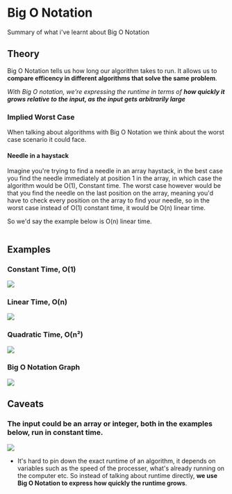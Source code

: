 # Big O Notation

Summary of what i've learnt about Big O Notation

## Theory

Big O Notation tells us how long our algorithm takes to run. It allows us to **compare efficency in different algorithms that solve the same problem**.

<i>With Big O notation, we're expressing the runtime in terms of <b>how quickly it grows relative to the input, as the input gets arbitrarily large</b></i>

### Implied Worst Case

When talking about algorithms with Big O Notation we think about the worst case scenario it could face. 

#### Needle in a haystack

Imagine you're trying to find a needle in an array haystack, in the best case you find the needle immediately at position 1 in the array, in which case the algorithm would be O(1), Constant time. The worst case however would be that you find the needle on the last position on the array, meaning you'd have to check every position on the array to find your needle, so in the worst case instead of O(1) constant time, it would be O(n) linear time. 

So we'd say the example below is O(n) linear time.

![]()

## Examples

### Constant Time, O(1)
![](https://github.com/BenSheridanEdwards/Big_O_Notation/blob/master/media/BigONotation-ConstantTimeExample.png)


### Linear Time, O(n)
![](https://github.com/BenSheridanEdwards/Big_O_Notation/blob/master/media/BigONotation-LinearTimeExample.png)


### Quadratic Time, O(n²)
![](https://github.com/BenSheridanEdwards/Big_O_Notation/blob/master/media/BigONotation-QuadraticTimeExample.png)

### Big O Notation Graph

![](https://github.com/BenSheridanEdwards/Big_O_Notation/blob/master/media/BigONotation-Graph.png)

## Caveats

### The input could be an array or integer, both in the examples below, run in constant time.
![](https://github.com/BenSheridanEdwards/Big_O_Notation/blob/master/media/BigONotation-ConstantTimeExample-InputCaveat.png)

- It's hard to pin down the exact runtime of an algorithm, it depends on variables such as the speed of the processer, what's already running on the computer etc. So instead of talking about runtime directly, **we use Big O Notation to express how quickly the runtime grows**. 
